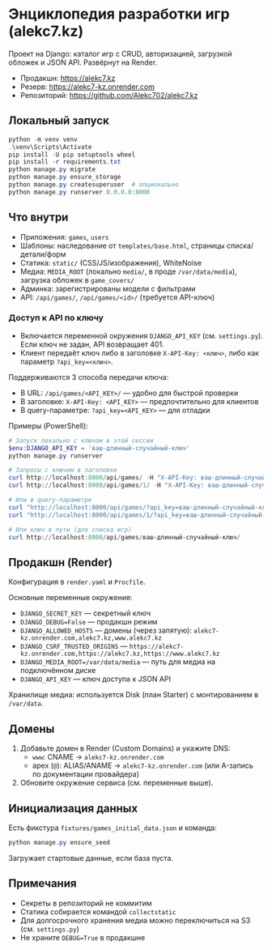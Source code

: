 # Энциклопедия разработки игр (alekc7.kz)

Проект на Django: каталог игр с CRUD, авторизацией, загрузкой обложек и JSON API. Развёрнут на Render.

- Продакшн: https://alekc7.kz
- Резерв: https://alekc7-kz.onrender.com
- Репозиторий: https://github.com/Alekc702/alekc7.kz

## Локальный запуск

```powershell
python -m venv venv
.\venv\Scripts\Activate
pip install -U pip setuptools wheel
pip install -r requirements.txt
python manage.py migrate
python manage.py ensure_storage
python manage.py createsuperuser  # опционально
python manage.py runserver 0.0.0.0:8000
```

## Что внутри
- Приложения: `games`, `users`
- Шаблоны: наследование от `templates/base.html`, страницы списка/детали/форм
- Статика: `static/` (CSS/JS/изображения), WhiteNoise
- Медиа: `MEDIA_ROOT` (локально `media/`, в проде `/var/data/media`), загрузка обложек в `game_covers/`
- Админка: зарегистрированы модели с фильтрами
- API: `/api/games/`, `/api/games/<id>/` (требуется API-ключ)

### Доступ к API по ключу
- Включается переменной окружения `DJANGO_API_KEY` (см. `settings.py`). Если ключ не задан, API возвращает 401.
- Клиент передаёт ключ либо в заголовке `X-API-Key: <ключ>`, либо как параметр `?api_key=<ключ>`.

Поддерживаются 3 способа передачи ключа:
- В URL: `/api/games/<API_KEY>/` — удобно для быстрой проверки
- В заголовке: `X-API-Key: <API_KEY>` — предпочтительно для клиентов
- В query-параметре: `?api_key=<API_KEY>` — для отладки

Примеры (PowerShell):

```powershell
# Запуск локально с ключом в этой сессии
$env:DJANGO_API_KEY = 'ваш-длинный-случайный-ключ'
python manage.py runserver

# Запросы с ключом в заголовке
curl http://localhost:8000/api/games/ -H "X-API-Key: ваш-длинный-случайный-ключ"
curl http://localhost:8000/api/games/1/ -H "X-API-Key: ваш-длинный-случайный-ключ"

# Или в query-параметре
curl "http://localhost:8000/api/games/?api_key=ваш-длинный-случайный-ключ"
curl "http://localhost:8000/api/games/1/?api_key=ваш-длинный-случайный-ключ"

# Или ключ в пути (для списка игр)
curl http://localhost:8000/api/games/ваш-длинный-случайный-ключ/
```

## Продакшн (Render)
Конфигурация в `render.yaml` и `Procfile`.

Основные переменные окружения:
- `DJANGO_SECRET_KEY` — секретный ключ
- `DJANGO_DEBUG=False` — продакшн режим
- `DJANGO_ALLOWED_HOSTS` — домены (через запятую): `alekc7-kz.onrender.com,alekc7.kz,www.alekc7.kz`
- `DJANGO_CSRF_TRUSTED_ORIGINS` — `https://alekc7-kz.onrender.com,https://alekc7.kz,https://www.alekc7.kz`
- `DJANGO_MEDIA_ROOT=/var/data/media` — путь для медиа на подключённом диске
- `DJANGO_API_KEY` — ключ доступа к JSON API

Хранилище медиа: используется Disk (план Starter) с монтированием в `/var/data`.

## Домены
1) Добавьте домен в Render (Custom Domains) и укажите DNS:
   - `www`: CNAME → `alekc7-kz.onrender.com`
   - apex (`@`): ALIAS/ANAME → `alekc7-kz.onrender.com` (или A-запись по документации провайдера)
2) Обновите окружение сервиса (см. переменные выше).

## Инициализация данных
Есть фикстура `fixtures/games_initial_data.json` и команда:

```powershell
python manage.py ensure_seed
```

Загружает стартовые данные, если база пуста.

## Примечания
- Секреты в репозиторий не коммитим
- Статика собирается командой `collectstatic`
- Для долгосрочного хранения медиа можно переключиться на S3 (см. `settings.py`)
- Не храните `DEBUG=True` в продакшне
